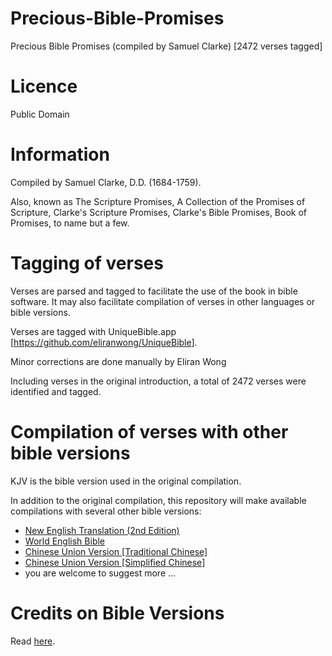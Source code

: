# Precious-Bible-Promises
Precious Bible Promises (compiled by Samuel Clarke) [2472 verses tagged]

# Licence
Public Domain

# Information
Compiled by Samuel Clarke, D.D. (1684-1759).

Also, known as The Scripture Promises, A Collection of the Promises
of Scripture, Clarke's Scripture Promises, Clarke's Bible Promises,
Book of Promises, to name but a few.

# Tagging of verses
Verses are parsed and tagged to facilitate the use of the book in bible software.  It may also facilitate compilation of verses in other languages or bible versions.

Verses are tagged with UniqueBible.app [<a href='https://github.com/eliranwong/UniqueBible'>https://github.com/eliranwong/UniqueBible</a>].

Minor corrections are done manually by Eliran Wong

Including verses in the original introduction, a total of 2472 verses were identified and tagged.

# Compilation of verses with other bible versions

KJV is the bible version used in the original compilation. 

In addition to the original compilation, this repository will make available compilations with several other bible versions:

* <a href="https://github.com/eliranwong/Precious-Bible-Promises/blob/master/other-bible-versions/PBP_verses_NET.txt">New English Translation (2nd Edition)</a>
* <a href="https://github.com/eliranwong/Precious-Bible-Promises/blob/master/other-bible-versions/PBP_verses_WEB.txt">World English Bible</a>
* <a href="https://github.com/eliranwong/Precious-Bible-Promises/blob/master/other-bible-versions/PBP_verses_CUV.txt">Chinese Union Version [Traditional Chinese]</a>
* <a href="https://github.com/eliranwong/Precious-Bible-Promises/blob/master/other-bible-versions/PBP_verses_CUVs.txt">Chinese Union Version [Simplified Chinese]</a>
* you are welcome to suggest more ...

# Credits on Bible Versions
Read <a href="https://github.com/eliranwong/Precious-Bible-Promises/blob/master/other-bible-versions/Readme.md">here</a>.

